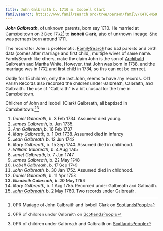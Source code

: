 ```yaml
---
title: John Galbreath b. 1710 m. Isobell Clark
familysearch: https://www.familysearch.org/tree/person/family/K4TQ-M69
---
```


***John Galbreath***, of unknown parents, born say 1710.  He married at Campbeltown on 3 Dec 1732[^marriage] to **Isobell Clark**, also of unknown lineage.  She was perhaps born around 1711.

The record for John is problematic. [FamilySearch](https://www.familysearch.org/tree/person/family/K4TQ-M69) has bad parents and birth data (comes after marriage and first child), multiple wives of same name.  FamilySearch like others, make the claim John is the son of 
 [Archibald Galbreath](galbreath-archibald-1708.md) and Martha White. However, that John was born in 1738, and the marriage was in 1732 and first child in 1734, so this can not be correct.
 
Oddly for 15 children, only the last John, seems to have any records.  Old Parish Records also recorded the children under Galbreath, Calbraith, and Galbraith.  The use of "Calbraith" is a bit unusual for the time in Campbeltown.

Children of John and Isobell (Clark) Galbreath, all baptized in Campbeltown:[^c1][^c2]

1. *Daniel Galbreath*, b. 3 Feb 1734. Assumed died young.
2. *James Galbreath*, b. Jan 1735.
3. *Ann Galbreath*, b. 16 Feb 1737
4. *Mary Galbreath*, b. 1 Oct 1738. Assumed died in infancy
5. *Jean Galbreath*, b. 12 Jun 1742
6. *Mary Galbreath*, b. 15 Sep 1743. Assumed died in childhood.
7. *William Galbreath*, b. 4 Aug 1745
8. *Janet Galbreath*, b. 7 Jun 1747
9. *James Galbreath*, b. 22 May 1748
10. *Isobell Galbreath*, b. 17 Sep 1749
11. *John Galbreath*, b. 30 Jan 1752.  Assumed died in childhood.
12. *Daniel Galbreath*, b. 11 Apr 1753
13. *Elizabeth Galbreath*, b. 29 May 1754
14. *Mary Galbreath*, b. 1 Aug 1755. Recorded under Galbreath and Galbraith.
15. [*John Galbreath*](galbreath-john-1760.md), b. 2 May 1760. Two records under Galbreath.

[^c1]: OPR of children under Calbraith on [ScotlandsPeople](https://www.scotlandspeople.gov.uk/record-results?search_type=people&event=%28B%20OR%20C%20OR%20S%29&record_type%5B0%5D=opr_births&church_type=Old%20Parish%20Registers&dl_cat=church&dl_rec=church-births-baptisms&surname=calbraith&surname_so=fuzzy&forename_so=starts&from_year=1734&to_year=1760&parent_names_so=exact&parent_name_two=clark&parent_name_two_so=exact&record=Church%20of%20Scotland%20%28old%20parish%20registers%29%20Roman%20Catholic%20Church%20Other%20churches&sort=asc&order=Date&field=year)

[^c2]: OPR of children under Galbreath and Galbraith on [ScotlandsPeople](https://www.scotlandspeople.gov.uk/record-results?search_type=people&event=%28B%20OR%20C%20OR%20S%29&record_type%5B0%5D=opr_births&church_type=Old%20Parish%20Registers&dl_cat=church&dl_rec=church-births-baptisms&surname=Galbreath&surname_so=fuzzy&forename_so=starts&from_year=1734&to_year=1760&parent_names_so=exact&parent_name_two=clark&parent_name_two_so=exact&record=Church%20of%20Scotland%20%28old%20parish%20registers%29%20Roman%20Catholic%20Church%20Other%20churches&sort=asc&order=Date&field=year)

[^marriage]: OPR Mariage of John Calbraith and Isobell Clark on [ScotlandsPeople](https://www.scotlandspeople.gov.uk/record-results?search_type=people&event=M&record_type%5B0%5D=opr_marriages&church_type=Old%20Parish%20Registers&dl_cat=church&dl_rec=church-banns-marriages&surname=calbraith&surname_so=exact&forename=john&forename_so=exact&spouse_name=clark&spouse_name_so=exact&from_year=1732&to_year=1732&record=Church%20of%20Scotland%20%28old%20parish%20registers%29%20Roman%20Catholic%20Church%20Other%20churches)
